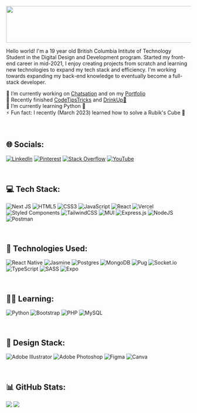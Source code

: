 <img src='https://user-images.githubusercontent.com/91710569/226823489-aa70ef9e-c511-4e1f-b343-ee8957893e7e.gif' height='100' width='650'>

Hello world! I'm a 19 year old British Columbia Intitute of Technology Student in the Digital Design and Development program. Started my front-end career in mid-2021, I enjoy creating projects from scratch and learning new technologies to expand my tech stack and efficiency. I'm working towards expanding my back-end knowledge to eventually become a full-stack developer.
</br>

🔭 I’m currently working on [Chatsation](https://github.com/anagarango/Chatsation) and on my [Portfolio](https://anagarango.starbooks.ca/)
<br>
👀 Recently finished [CodeTipsTricks](https://code-tips-tricks.vercel.app/) and [DrinkUp🍹](https://drinkup.vercel.app/)
<br>
🌱 I’m currently learning Python 🐍
<br>
⚡ Fun fact: I recently (March 2023) learned how to solve a Rubik's Cube 🧊

</br>

## 🌐 Socials:
[![LinkedIn](https://img.shields.io/badge/LinkedIn-%230077B5.svg?logo=linkedin&logoColor=white)](https://linkedin.com/in/ana-arango-08592122a) [![Pinterest](https://img.shields.io/badge/Pinterest-%23E60023.svg?logo=Pinterest&logoColor=white)](https://pinterest.com/snoopygoldberg94) [![Stack Overflow](https://img.shields.io/badge/-Stackoverflow-FE7A16?logo=stack-overflow&logoColor=white)](https://stackoverflow.com/users/20517462) [![YouTube](https://img.shields.io/badge/YouTube-%23FF0000.svg?logo=YouTube&logoColor=white)](https://youtube.com/@anaarango2757) 

<br />

## 💻 Tech Stack:
![Next JS](https://img.shields.io/badge/Next-black?style=for-the-badge&logo=next.js&logoColor=white) ![HTML5](https://img.shields.io/badge/html5-%23E34F26.svg?style=for-the-badge&logo=html5&logoColor=white) ![CSS3](https://img.shields.io/badge/css3-%231572B6.svg?style=for-the-badge&logo=css3&logoColor=white) ![JavaScript](https://img.shields.io/badge/javascript-%23323330.svg?style=for-the-badge&logo=javascript&logoColor=%23F7DF1E) ![React](https://img.shields.io/badge/react-%2320232a.svg?style=for-the-badge&logo=react&logoColor=%2361DAFB) ![Vercel](https://img.shields.io/badge/vercel-%23000000.svg?style=for-the-badge&logo=vercel&logoColor=white) ![Styled Components](https://img.shields.io/badge/styled--components-DB7093?style=for-the-badge&logo=styled-components&logoColor=white) ![TailwindCSS](https://img.shields.io/badge/tailwindcss-%2338B2AC.svg?style=for-the-badge&logo=tailwind-css&logoColor=white) ![MUI](https://img.shields.io/badge/MUI-%230081CB.svg?style=for-the-badge&logo=material-ui&logoColor=white) ![Express.js](https://img.shields.io/badge/express.js-%23404d59.svg?style=for-the-badge&logo=express&logoColor=%2361DAFB) ![NodeJS](https://img.shields.io/badge/node.js-6DA55F?style=for-the-badge&logo=node.js&logoColor=white) ![Postman](https://img.shields.io/badge/Postman-FF6C37?style=for-the-badge&logo=postman&logoColor=white)

<br />

## 🦄 Technologies Used:
![React Native](https://img.shields.io/badge/react_native-%2320232a.svg?style=for-the-badge&logo=react&logoColor=%2361DAFB) ![Jasmine](https://img.shields.io/badge/jasmine-%238A4182.svg?style=for-the-badge&logo=jasmine&logoColor=white) ![Postgres](https://img.shields.io/badge/postgres-%23316192.svg?style=for-the-badge&logo=postgresql&logoColor=white) ![MongoDB](https://img.shields.io/badge/MongoDB-%234ea94b.svg?style=for-the-badge&logo=mongodb&logoColor=white) ![Pug](https://img.shields.io/badge/Pug-FFF?style=for-the-badge&logo=pug&logoColor=A86454) ![Socket.io](https://img.shields.io/badge/Socket.io-black?style=for-the-badge&logo=socket.io&badgeColor=010101) ![TypeScript](https://img.shields.io/badge/typescript-%23007ACC.svg?style=for-the-badge&logo=typescript&logoColor=white) ![SASS](https://img.shields.io/badge/SASS-hotpink.svg?style=for-the-badge&logo=SASS&logoColor=white) ![Expo](https://img.shields.io/badge/expo-1C1E24?style=for-the-badge&logo=expo&logoColor=#D04A37)

<br />

## 🤹‍♀️ Learning:
![Python](https://img.shields.io/badge/python-3670A0?style=for-the-badge&logo=python&logoColor=ffdd54) ![Bootstrap](https://img.shields.io/badge/bootstrap-%23563D7C.svg?style=for-the-badge&logo=bootstrap&logoColor=white) ![PHP](https://img.shields.io/badge/php-%23777BB4.svg?style=for-the-badge&logo=php&logoColor=white) ![MySQL](https://img.shields.io/badge/mysql-%2300f.svg?style=for-the-badge&logo=mysql&logoColor=white)

<br />

## 🎨 Design Stack:
![Adobe Illustrator](https://img.shields.io/badge/adobeillustrator-%23FF9A00.svg?style=for-the-badge&logo=adobeillustrator&logoColor=white) ![Adobe Photoshop](https://img.shields.io/badge/adobephotoshop-%2331A8FF.svg?style=for-the-badge&logo=adobephotoshop&logoColor=white)	![Figma](https://img.shields.io/badge/figma-%23F24E1E.svg?style=for-the-badge&logo=figma&logoColor=white) ![Canva](https://img.shields.io/badge/Canva-%2300C4CC.svg?style=for-the-badge&logo=Canva&logoColor=white)

<br />

## 📊 GitHub Stats:
<!-- ![anagarango's Stats](https://github-readme-stats.vercel.app/api?username=anagarango&theme=shades-of-purple&show_icons=true&hide_border=true&count_private=true) -->
![](https://github-readme-stats.vercel.app/api?username=anagarango&theme=shades-of-purple&hide_border=true&include_all_commits=true&count_private=true)
![](https://github-readme-stats.vercel.app/api/top-langs/?username=anagarango&theme=shades-of-purple&hide_border=true&include_all_commits=true&count_private=true&layout=compact)

<!-- Proudly created with GPRM ( https://gprm.itsvg.in ) -->
